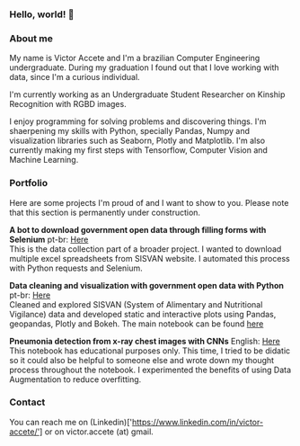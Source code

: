 ### Hello, world! 👋

### About me
My name is Victor Accete and I'm a brazilian Computer Engineering undergraduate. During my graduation I found out that I love working with data, since I'm a curious individual.

I'm currently working as an Undergraduate Student Researcher on Kinship Recognition with RGBD images. 

I enjoy programming for solving problems and discovering things. I'm shaerpening my skills with Python, specially Pandas, Numpy and visualization libraries such as Seaborn, Plotly and Matplotlib. I'm also currently making my first steps with Tensorflow, Computer Vision and Machine Learning. 

### Portfolio
Here are some projects I'm proud of and I want to show to you. Please note that this section is permanently under construction.  

**A bot to download government open data through filling forms with Selenium**  pt-br: [Here]('https://github.com/victoraccete/ICD_20182/tree/webScraper')  
This is the data collection part of a broader project. I wanted to download multiple excel spreadsheets from SISVAN website. I automated this process with Python requests and Selenium. 

**Data cleaning and visualization with government open data with Python**  pt-br: [Here]('https://github.com/victoraccete/ICD_20182')  
Cleaned and explored SISVAN (System of Alimentary and Nutritional Vigilance) data and developed static and interactive plots using Pandas, geopandas, Plotly and Bokeh. The main notebook can be found [here]('https://github.com/victoraccete/ICD_20182/blob/master/map_plot.ipynb')

**Pneumonia detection from x-ray chest images with CNNs**  English: [Here]('https://colab.research.google.com/drive/1J3wTArG8H1dClS7VsgbUCzmboD_BaUdZ?usp=sharing')  
This notebook has educational purposes only. This time, I tried to be didatic so it could also be helpful to someone else and wrote down my thought process throughout the notebook. I experimented the benefits of using Data Augmentation to reduce overfitting. 

### Contact
You can reach me on (Linkedin)['https://www.linkedin.com/in/victor-accete/'] or on victor.accete (at) gmail. 


